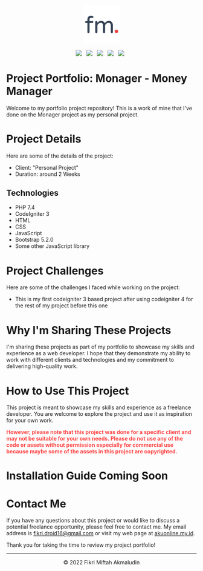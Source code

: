 <br>
<p align="center">
<img src="assets/img/logo.png" alt"Monager logo" width="20%"></img>
<br>
<div align="center">
<img src="https://img.shields.io/badge/App Version-1.0-orange"></img> &nbsp; 
<img src="https://img.shields.io/badge/PHP%20Version-5.3.7-blue"></img> &nbsp;
<img src="https://img.shields.io/badge/CodeIgniter-3.1.13-red"></img> &nbsp;
<img src="https://img.shields.io/badge/Bootstrap-5.2.0-blueviolet"></img> &nbsp;
<img src="https://img.shields.io/badge/JQuery-3.6.1-blue"></img> &nbsp;
</div>
</p>

# Project Portfolio: Monager - Money Manager

Welcome to my portfolio project repository! This is a work of mine that I've done on the Monager project as my personal project.

# Project Details

Here are some of the details of the project:

- Client: "Personal Project"
- Duration: around 2 Weeks

## Technologies

- PHP 7.4
- CodeIgniter 3
- HTML
- CSS
- JavaScript
- Bootstrap 5.2.0
- Some other JavaScript library

# Project Challenges

Here are some of the challenges I faced while working on the project:

- This is my first codeigniter 3 based project after using codeigniter 4 for the rest of my project before this one

# Why I'm Sharing These Projects

I'm sharing these projects as part of my portfolio to showcase my skills and experience as a web developer. I hope that they demonstrate my ability to work with different clients and technologies and my commitment to delivering high-quality work.

# How to Use This Project

This project is meant to showcase my skills and experience as a freelance developer. You are welcome to explore the project and use it as inspiration for your own work.

**<p style="color:#ff4444">However, please note that this project was done for a specific client and may not be suitable for your own needs. Please do not use any of the code or assets without permission especially for commercial use because maybe some of the assets in this project are copyrighted.</p>**

# Installation Guide Coming Soon

# Contact Me

If you have any questions about this project or would like to discuss a potential freelance opportunity, please feel free to contact me. My email address is fikri.droid16@gmail.com or visit my web page at [akuonline.my.id](https://akuonline.my.id).

Thank you for taking the time to review my project portfolio!

<hr>
<p align="center">&copy; 2022 Fikri Miftah Akmaludin </p>

